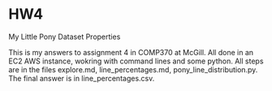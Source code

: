 # HW4
My Little Pony Dataset Properties

This is my answers to assignment 4 in COMP370 at McGill. 
All done in an EC2 AWS instance, wokring with command lines and some python. 
All steps are in the files explore.md, line_percentages.md, pony_line_distribution.py. 
The final answer is in line_percentages.csv. 


